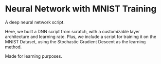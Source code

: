 # Neural Network with MNIST Training
A deep neural network script.

Here, we built a DNN script from scratch, with a customizable layer architecture and learning rate.
Plus, we include a script for training it on the MNIST Dataset, using the Stochastic Gradient Descent
as the learning method.

Made for learning purposes.




